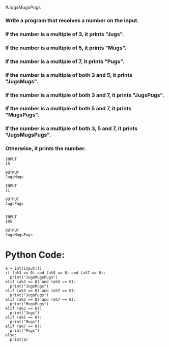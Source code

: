 #JugsMugsPugs 

### Write a program that receives a number on the input.
### If the number is a multiple of 3, it prints "Jugs". 
### If the number is a multiple of 5, it prints "Mugs".
### If the number is a multiple of 7, it prints "Pugs".

### If the number is a multiple of both 3 and 5, it prints "JugsMugs".
### If the number is a multiple of both 3 and 7, it prints "JugsPugs".
### If the number is a multiple of both 5 and 7, it prints "MugsPugs".
### If the number is a multiple of both 3, 5 and 7, it prints "JugsMugsPugs".
### Otherwise, it prints the number.

```
INPUT 
15

OUTPUT
JugsMugs

INPUT 
21

OUTPUT
JugsPugs


INPUT 
105

OUTPUT 
JugsMugsPugs
```
# Python Code:

```
a = int(input())
if (a%3 == 0) and (a%5 == 0) and (a%7 == 0):
  print("JugsMugsPugs")
elif (a%3 == 0) and (a%5 == 0):
  print("JugsMugs")
elif (a%3 == 0) and (a%7 == 0):
  print("JugsPugs")
elif (a%5 == 0) and (a%7 == 0):
  print("MugsPugs")
elif (a%3 == 0):
  print("Jugs")
elif (a%5 == 0):
  print("Mugs")
elif (a%7 == 0):
  print("Pugs")
else:
  print(a)
```
